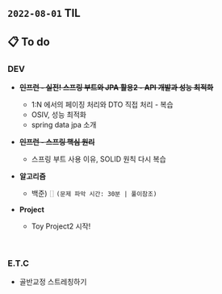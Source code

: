 ## `2022-08-01` TIL

## 📋 To do

### DEV

+ ~~**인프런 - 실전! 스프링 부트와 JPA 활용2 - API 개발과 성능 최적화**~~
  + 1:N 에서의 페이징 처리와 DTO 직접 처리 - 복습
  + OSIV, 성능 최적화
  + spring data jpa 소개

+ ~~**인프런 - 스프링 핵심 원리**~~
    + 스프링 부트 사용 이유, SOLID 원칙 다시 복습
  
+ **알고리즘**
  + 백준) <font color="silver">[]</font> `(문제 파악 시간: 30분 | 풀이참조)`

+ **Project**
  + Toy Project2 시작!


<br>

### E.T.C
+ 골반교정 스트레칭하기
